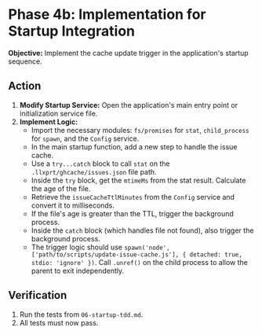# Phase 4b: Implementation for Startup Integration

**Objective:** Implement the cache update trigger in the application's startup sequence.

## Action

1.  **Modify Startup Service:** Open the application's main entry point or initialization service file.
2.  **Implement Logic:**
    *   Import the necessary modules: `fs/promises` for `stat`, `child_process` for `spawn`, and the `Config` service.
    *   In the main startup function, add a new step to handle the issue cache.
    *   Use a `try...catch` block to call `stat` on the `.llxprt/ghcache/issues.json` file path.
    *   Inside the `try` block, get the `mtimeMs` from the stat result. Calculate the age of the file.
    *   Retrieve the `issueCacheTtlMinutes` from the `Config` service and convert it to milliseconds.
    *   If the file's age is greater than the TTL, trigger the background process.
    *   Inside the `catch` block (which handles file not found), also trigger the background process.
    *   The trigger logic should use `spawn('node', ['path/to/scripts/update-issue-cache.js'], { detached: true, stdio: 'ignore' })`. Call `.unref()` on the child process to allow the parent to exit independently.

## Verification

1.  Run the tests from `06-startup-tdd.md`.
2.  All tests must now pass.
